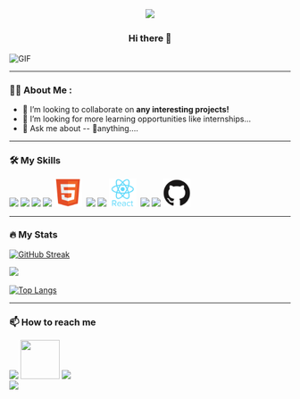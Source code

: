 <div id="header" align="center">
  <img src="https://media.giphy.com/media/zhYSVCirREeIZtONCI/giphy.gif" width="200"/>
 </div>

<h3 align="center"> Hi there 👋 </h3>

<div>
  <img align="center" alt="GIF" src="https://readme-typing-svg.herokuapp.com?lines=I'm+a+Developer;I'm+a+MERN+Developer;I+am+a+Machine+Learning+Enthusiast"/>
</div>

------------

### :man_technologist: About Me :
- 👯 I’m looking to collaborate on <strong>any interesting projects!</strong>
- 🤔 I’m looking for more learning opportunities like internships...
- 💬 Ask me about -- 🤔anything....


---------
<h3> 🛠️ My Skills </h3>
<div style="display : inline;">
  <img src="https://img.icons8.com/dusk/64/000000/python.png"/>
  <img src="https://img.icons8.com/color/64/000000/java-coffee-cup-logo--v1.png"/>
  <img src="https://img.icons8.com/color/64/000000/c-programming.png"/>
  <img src="https://img.icons8.com/ios-filled/64/000000/c-plus-plus-logo.png"/>
   <img src="https://github.com/devicons/devicon/blob/master/icons/html5/html5-original.svg" title="HTML5" alt="HTML" width="50" height="50"/>&nbsp;
  <img src="https://img.icons8.com/color/64/000000/css3.png"/>
  <img src="https://cdn.iconscout.com/icon/free/png-64/javascript-2038874-1720087.png"/>
  <img src="https://github.com/devicons/devicon/blob/master/icons/react/react-original-wordmark.svg" title="React" alt="React" width="50" height="50"/>&nbsp;
  <img src="https://img.icons8.com/fluency/64/000000/mysql-logo.png"/>
  <img src="https://img.icons8.com/color/64/000000/git.png"/>
  <img src="https://github.com/devicons/devicon/blob/master/icons/github/github-original.svg" width="50" height="50"/>
</div>

------------

<h3> 🔥 My Stats </h3>

[![GitHub Streak](http://github-readme-streak-stats.herokuapp.com?user=Abhijit-Darade&theme=dark&background=000000)](https://git.io/streak-stats)

<img src="https://github-readme-stats.vercel.app/api?username=Abhijit-Darade&&show_icons=true&theme=vision-friendly-dark">

[![Top Langs](https://github-readme-stats.vercel.app/api/top-langs/?username=Abhijit-Darade&layout=compact&theme=dark&langs_count=10)](https://github.com/anuraghazra/github-readme-stats)

---------
<h3>📫 How to reach me</h3> 
<a href="https://www.linkedin.com/in/abhijit-darade-32a293208/" target="_blank"><img src="https://img.icons8.com/color/64/000000/linkedin.png"/></a>
<a href="https://www.linkedin.com/in/abhijit-darade-32a293208/" target="_blank"><img src="https://user-images.githubusercontent.com/61224686/229480184-54d230be-750b-4627-b632-318cb544dcc7.png" width="70" height="70"/></a>
<a href="https://abhijit2002.vercel.app/" target="_blank"><img src="https://img.icons8.com/color/64/000000/domain--v1.png"/></a>

<br>
<img src="https://komarev.com/ghpvc/?username=Abhijit-Darade"/>

